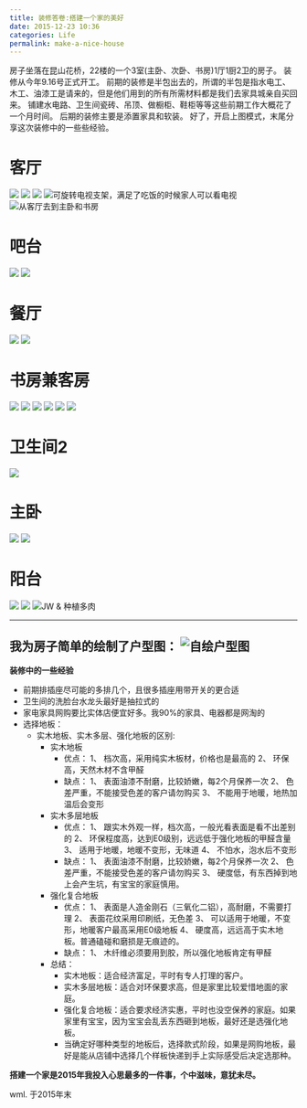 ```yaml
---
title: 装修答卷:搭建一个家的美好
date: 2015-12-23 10:36
categories: Life
permalink: make-a-nice-house
---
```


房子坐落在昆山花桥，22楼的一个3室(主卧、次卧、书房)1厅1厨2卫的房子。
装修从今年9.16号正式开工。
前期的装修是半包出去的，所谓的半包是指水电工、木工、油漆工是请来的，但是他们用到的所有所需材料都是我们去家具城亲自买回来。
铺建水电路、卫生间瓷砖、吊顶、做橱柜、鞋柜等等这些前期工作大概花了一个月时间。
后期的装修主要是添置家具和软装。
好了，开启上图模式，末尾分享这次装修中的一些些经验。

<!-- more -->

# 客厅
![](http://ww3.sinaimg.cn/mw690/62ed8609gw1eziz6t3tfmj21w01w0nmd.jpg)
![](http://ww1.sinaimg.cn/mw690/62ed8609gw1ezj5pzy3epj22c0340x6p.jpg)
![](http://ww4.sinaimg.cn/mw690/62ed8609gw1eziz6vi7vpj22c03401ky.jpg)
![可旋转电视支架，满足了吃饭的时候家人可以看电视](http://ww4.sinaimg.cn/mw690/62ed8609gw1eziz6n7ojhj22c02c0b29.jpg)
![从客厅去到主卧和书房](http://ww4.sinaimg.cn/mw690/62ed8609gw1eziz6ievnxj22c02c0b29.jpg)

# 吧台
![](http://ww2.sinaimg.cn/mw690/62ed8609gw1eziz6un3avj21w01w0ts5.jpg)
![](http://ww4.sinaimg.cn/mw690/62ed8609gw1ezj5q5eb08j22c0340npd.jpg)

# 餐厅
![](http://ww3.sinaimg.cn/mw690/62ed8609gw1eziz6tw7qpj21w01w0qq4.jpg)
![](http://ww4.sinaimg.cn/mw690/62ed8609gw1ezj5q84dw9j22c03407wi.jpg)

# 书房兼客房
![](http://ww4.sinaimg.cn/mw690/62ed8609gw1eziz6dbqf7j22c02c0qv5.jpg)
![](http://ww1.sinaimg.cn/mw690/62ed8609gw1ezj5q125irj22c02c07wh.jpg)
![](http://ww3.sinaimg.cn/mw690/62ed8609gw1eziz68ndnoj22c02c0kjl.jpg)
![](http://ww4.sinaimg.cn/mw690/62ed8609gw1eziz667pfzj22c02c07wh.jpg)
![](http://ww3.sinaimg.cn/mw690/62ed8609gw1eziz6708kmj22c02c07wh.jpg)
![](http://ww2.sinaimg.cn/mw690/62ed8609gw1eziz6am0o4j22c02c0hdt.jpg)

# 卫生间2
![](http://ww4.sinaimg.cn/mw690/62ed8609gw1ezj5q3hbgpj22c0340u0x.jpg)

# 主卧
![](http://ww3.sinaimg.cn/mw690/62ed8609gw1ezj5pxsey4j22c0340kjl.jpg)
![](http://ww1.sinaimg.cn/mw690/62ed8609gw1eziz6bbahxj22c02c0u0x.jpg)

# 阳台
![](http://ww2.sinaimg.cn/mw690/62ed8609gw1eziz6hf0hqj22c02c0e81.jpg)
![](http://ww2.sinaimg.cn/mw690/62ed8609gw1eziz6clddnj22c02c0x6p.jpg)
![JW & 种植多肉](http://ww4.sinaimg.cn/mw690/62ed8609gw1eziz6re28sj22c02c0qv5.jpg)

-----

我为房子简单的绘制了户型图：
![自绘户型图](http://ww3.sinaimg.cn/mw690/62ed8609gw1eziz6wukiaj21160oq0yl.jpg)
-----

**装修中的一些经验**

- 前期排插座尽可能的多排几个，且很多插座用带开关的更合适
- 卫生间的洗脸台水龙头最好是抽拉式的
- 家电家具网购要比实体店便宜好多。我90%的家具、电器都是网淘的
- 选择地板：
  - 实木地板、实木多层、强化地板的区别:
    - 实木地板
      - 优点：
        1、 档次高，采用纯实木板材，价格也是最高的
        2、 环保高，天然木材不含甲醛
      - 缺点：
        1、 表面油漆不耐磨，比较娇嫩，每2个月保养一次
        2、 色差严重，不能接受色差的客户请勿购买
        3、 不能用于地暖，地热加温后会变形
    - 实木多层地板
      - 优点：
        1、 跟实木外观一样，档次高，一般光看表面是看不出差别的
        2、 环保程度高，达到E0级别，远远低于强化地板的甲醛含量
        3、 适用于地暖，地暖不变形，无味道
        4、 不怕水，泡水后不变形
      - 缺点：
        1、 表面油漆不耐磨，比较娇嫩，每2个月保养一次
        2、 色差严重，不能接受色差的客户请勿购买
        3、 硬度低，有东西掉到地上会产生坑，有宝宝的家庭慎用。
    - 强化复合地板
      - 优点：
        1、 表面是人造金刚石（三氧化二铝），高耐磨，不需要打理
        2、 表面花纹采用印刷纸，无色差
        3、 可以适用于地暖，不变形，地暖客户最高采用E0级地板
        4、 硬度高，远远高于实木地板。普通磕碰和磨损是无痕迹的。
      - 缺点：
        1、 木纤维必须要用到胶，所以强化地板肯定有甲醛
    - 总结：
        - 实木地板：适合经济富足，平时有专人打理的客户。
        - 实木多层地板：适合对环保要求高，但是家里比较爱惜地面的家庭。
        - 强化复合地板：适合要求经济实惠，平时也没空保养的家庭。如果家里有宝宝，因为宝宝会乱丢东西砸到地板，最好还是选强化地板。
        - 当确定好哪种类型的地板后，选择款式阶段，如果是网购地板，最好是能从店铺中选择几个样板快递到手上实际感受后决定选那种。

**搭建一个家是2015年我投入心思最多的一件事，个中滋味，意犹未尽。**

wml. 于2015年末